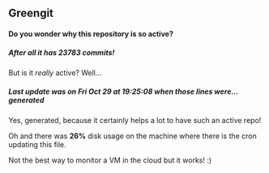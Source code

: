 ## Greengit

#### Do you wonder why this repository is so active?

##### After all it has 23783 commits!

But is it *really* active? Well...

##### Last update was on Fri Oct 29 at 19:25:08 when those lines were... generated

Yes, generated, because it certainly helps a lot to have such an active repo!

Oh and there was **26%** disk usage on the machine
where there is the cron updating this file.

Not the best way to monitor a VM in the cloud but it works! :)
